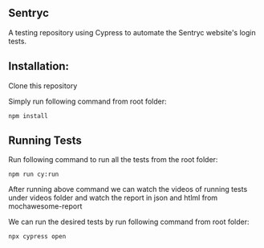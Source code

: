## Sentryc
A testing repository using Cypress to automate the Sentryc website's login tests.

## Installation:
Clone this repository

Simply run following command from root folder:

`npm install`

## Running Tests

Run following command to run all the tests from the root folder:

`npm run cy:run`

After running above command we can watch the videos of running tests under videos folder and watch the report in json and htlml from mochawesome-report

We can run the desired tests by run following command from root folder:

`npx cypress open`





